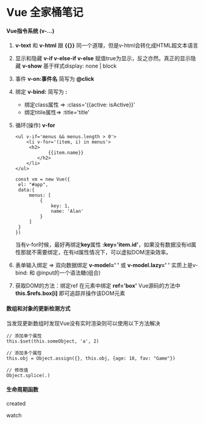 # Vue 全家桶笔记

#### Vue指令系统 (v-...)

1. **v-text** 和 **v-html** 跟 **{{}}** 同一个道理，但是v-html会转化成HTML超文本语言

2. 显示和隐藏 **v-if v-else-if v-else** 赋值true为显示，反之亦然。真正的显示隐藏
   **v-show** 基于样式display: none | block

3. 事件 **v-on:事件名** 简写为 **@click**

4. 绑定 **v-bind:** 简写为 **:**

   - 绑定class属性 => :class='{{active: isActive}}'
   - 绑定titile属性=> :title='title'

5. 循环(操作) **v-for**

   ```vue
   <ul v-if='menus && menus.length > 0'>
       <li v-for='(item, i) in menus'>
       	<h2>
               {{item.name}}
           </h2>
       </li>
   </ul>
   
   const vm = new Vue({
   	el: "#app",
   	data:{
   		menus: [
   			{
   				key: 1,
   				name: 'Alan'
   			}
   		]
   	}
   })
   ```

   当有v-for时候，最好再绑定**key**属性 **:key='item.id'**，如果没有数据没有id属性那就不需要绑定，在有id属性情况下，可以虚拟DOM渲染效率。

6. 表单输入绑定 => 双向数据绑定 **v-model=' '** 或 **v-model.lazy=' '** 
   实质上是v-bind: 和 @input的一个语法糖(组合) 
   
7. 获取DOM的方法：绑定ref
   在元素中绑定 **ref='box'**
   Vue源码的方法中 **this.$refs.box[i]** 即可追踪并操作该DOM元素

#### 数组和对象的更新检测方式

当发现更新数组时发现Vue没有实时渲染则可以使用以下方法解决

```vue
// 添加单个属性
this.$set(this.someObject, 'a', 2)

// 添加多个属性
this.obj = Object.assign({}, this.obj, {age: 18, fav: "Game"})

// 修改值
Object.splice(.)
```

#### 生命周期函数

created 

watch